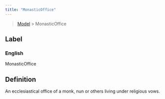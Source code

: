 ```yaml
---
title: "MonasticOffice"
---
```


> [Model](./../) > MonasticOffice

## Label

### English
MonasticOffice


## Definition
An ecclesiastical office of a monk, nun or others living under religious vows. 


    
